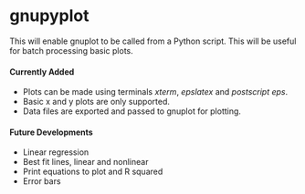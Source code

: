 # gnupyplot

This will enable gnuplot to be called from a Python script. This will be useful for batch processing basic plots.

#### Currently Added

- Plots can be made using terminals *xterm*, *epslatex* and *postscript eps*.
- Basic x and y plots are only supported.
- Data files are exported and passed to gnuplot for plotting.

#### Future Developments

- Linear regression
- Best fit lines, linear and nonlinear
- Print equations to plot and R squared
- Error bars
